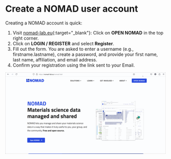 # Create a NOMAD user account

Creating a NOMAD account is quick:

1. Visit [nomad-lab.eu](https://nomad-lab.eu){:target="_blank"}: Click on **OPEN NOMAD** in the top right corner.
2. Click on **LOGIN / REGISTER** and select **Register**.
3. Fill out the form. You are asked to enter a username (e.g., firstname.lastname), create a password, and provide your first name, last name, affiliation, and email address.
4. Confirm your registration using the link sent to your Email.

![NOMAD Registration](images/NOMAD_registration.gif)

